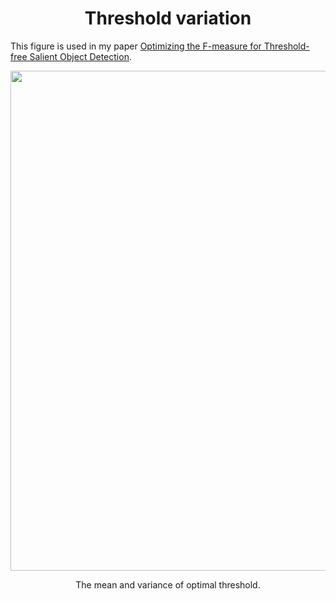 <h1 align="center">Threshold variation</h1>

This figure is used in my paper [Optimizing the F-measure for Threshold-free Salient Object Detection](http://data.kaizhao.net/publications/iccv2019fmeasure.pdf).

<p align="center">
<img src="http://data.kaizhao.net/projects/fmeasure-saliency/thres-variation.svg" width=800px>
</p>
<p align="center">
The mean and variance of optimal threshold.
</p>
